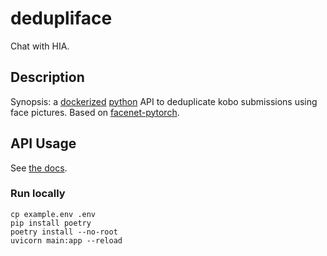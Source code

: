 # dedupliface

Chat with HIA.

## Description

Synopsis: a [dockerized](https://www.docker.com/) [python](https://www.python.org/) API to deduplicate kobo submissions using face pictures. Based on [facenet-pytorch](https://github.com/timesler/facenet-pytorch).

## API Usage

See [the docs](https://510-121-dedupliface.azurewebsites.net/docs).

### Run locally

```
cp example.env .env
pip install poetry
poetry install --no-root
uvicorn main:app --reload
```
